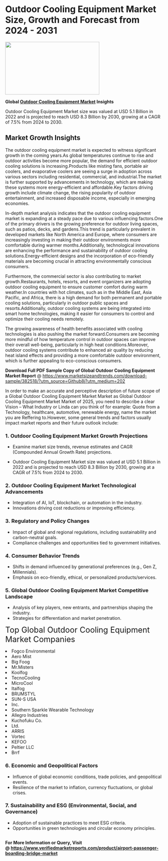 <H1>Outdoor Cooling Equipment Market Size, Growth and Forecast from 2024 - 2031</H1><img class="aligncenter size-medium wp-image-584254" src="https://thirdeyenews.in/wp-content/uploads/2024/09/Global-Market-Research-300x168.jpeg" alt="" width="300" height="168" /><p><strong>Global&nbsp;<a href="https://www.marketsizeandtrends.com/download-sample/382518/?utm_source=Github8j?utm_medium=202">Outdoor Cooling Equipment Market</a> Insights</strong></p><p>Outdoor Cooling Equipment Market size was valued at USD 5.1 Billion in 2022 and is projected to reach USD 8.3 Billion by 2030, growing at a CAGR of 7.5% from 2024 to 2030.</p><p><h2>Market Growth Insights</h2> <p>The outdoor cooling equipment market is expected to witness significant growth in the coming years.As global temperatures continue to rise and outdoor activities become more popular, the demand for efficient outdoor cooling solutions is increasing.Products like misting fans, portable air coolers, and evaporative coolers are seeing a surge in adoption across various sectors including residential, commercial, and industrial.The market is further supported by advancements in technology, which are making these systems more energy-efficient and affordable.Key factors driving growth include climate change, the rising popularity of outdoor entertainment, and increased disposable income, especially in emerging economies.</p> <p>In-depth market analysis indicates that the outdoor cooling equipment market is expanding at a steady pace due to various influencing factors.One of the primary drivers is the growing preference for outdoor living spaces, such as patios, decks, and gardens.This trend is particularly prevalent in developed markets like North America and Europe, where consumers are increasingly investing in making their outdoor environments more comfortable during warmer months.Additionally, technological innovations are enhancing the performance and sustainability of outdoor cooling solutions.Energy-efficient designs and the incorporation of eco-friendly materials are becoming crucial in attracting environmentally conscious consumers.</p> <p>Furthermore, the commercial sector is also contributing to market growth.Restaurants, hotels, resorts, and event organizers are adopting outdoor cooling equipment to ensure customer comfort during warm weather.In countries with hot climates, such as in the Middle East, Asia Pacific, and Africa, there is a high demand for both permanent and portable cooling solutions, particularly in outdoor public spaces and resorts.Additionally, outdoor cooling systems are being integrated into smart home technologies, making it easier for consumers to control and optimize their cooling needs remotely.</p> <p>The growing awareness of health benefits associated with cooling technologies is also pushing the market forward.Consumers are becoming more mindful of how temperature control in outdoor spaces can improve their overall well-being, particularly in high heat conditions.Moreover, outdoor cooling systems contribute to enhanced air quality by reducing heat island effects and providing a more comfortable outdoor environment, which is further appealing to eco-conscious consumers.</p> <p><span class=""><strong>Download Full PDF Sample Copy of Global Outdoor Cooling Equipment Market Report</strong> @ <a href="https://www.marketsizeandtrends.com/download-sample/382518/?utm_source=Github8j?utm_medium=202" target="_blank">https://www.marketsizeandtrends.com/download-sample/382518/?utm_source=Github8j?utm_medium=202</a></span></p><p>In order to make an accurate and perceptive description of future scope of a Global&nbsp;Outdoor Cooling Equipment Market Market as Global&nbsp;Outdoor Cooling Equipment Market Market of 2025, you need to describe a clear Vision &ndash; What Industry or Linda can you think of for example: Quote from a Technology, healthcare, automotive, renewable energy, name the market you are Reffering to.However, some general trends and factors usually impact market reports and their future outlook include:</p><h3>1.&nbsp;<strong>Outdoor Cooling Equipment Market Growth Projections</strong></h3><ul><li>Examine market size trends, revenue estimates and CAGR (Compounded Annual Growth Rate) projections.</li><li><p>Outdoor Cooling Equipment Market size was valued at USD 5.1 Billion in 2022 and is projected to reach USD 8.3 Billion by 2030, growing at a CAGR of 7.5% from 2024 to 2030.</p></li></ul><h3>2.&nbsp;<strong>Outdoor Cooling Equipment Market Technological Advancements</strong></h3><ul><li>Integration of AI, IoT, blockchain, or automation in the industry.</li><li>Innovations driving cost reductions or improving efficiency.</li></ul><h3>3.&nbsp;<strong>Regulatory and Policy Changes</strong></h3><ul><li>Impact of global and regional regulations, including sustainability and carbon-neutral goals.</li><li>Compliance challenges and opportunities tied to government initiatives.</li></ul><h3>4.&nbsp;<strong>Consumer Behavior Trends</strong></h3><ul><li>Shifts in demand influenced by generational preferences (e.g., Gen Z, Millennials).</li><li>Emphasis on eco-friendly, ethical, or personalized products/services.</li></ul><h3>5.&nbsp;<strong>Global Outdoor Cooling Equipment Market Competitive Landscape</strong></h3><ul><li>Analysis of key players, new entrants, and partnerships shaping the industry.</li><li>Strategies for differentiation and market penetration.</li></ul><p data-pm-slice="1 1 []"><span style="color: inherit; font-family: inherit; font-size: 25px;">Top Global Outdoor Cooling Equipment Market Companies</span></p><div class="" data-test-id=""><p><li>Fogco Environmental</li><li> Aero Mist</li><li> Big Foog</li><li> Mr.Misters</li><li> Koolfog</li><li> TecnoCooling</li><li> MicroCool</li><li> Italfog</li><li> BRUMSTYL</li><li> SUN-S USA</li><li> Inc.</li><li> Southern Sparkle Wearable Technology</li><li> Allegro Industries</li><li> Kuchofuku Co.</li><li> Ltd.</li><li> ARRIS</li><li> Vortec</li><li> KEFOO</li><li> Peltier LLC</li><li> Brrf</li></p></div><h3>6.&nbsp;<strong>Economic and Geopolitical Factors</strong></h3><ul><li>Influence of global economic conditions, trade policies, and geopolitical events.</li><li>Resilience of the market to inflation, currency fluctuations, or global crises.</li></ul><h3>7.&nbsp;<strong>Sustainability and ESG (Environmental, Social, and Governance)</strong></h3><ul><li>Adoption of sustainable practices to meet ESG criteria.</li><li>Opportunities in green technologies and circular economy principles.</li></ul><h2><strong style="font-size: 14px;">For More Information or Query, Visit @&nbsp;</strong><a style="background-color: #ffffff; font-size: 14px;" href="https://www.marketsizeandtrends.com/report/outdoor-cooling-equipment-market/" target="_blank">https://www.verifiedmarketreports.com/product/airport-passenger-boarding-bridge-market</a></h2>
